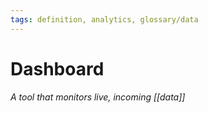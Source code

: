 ```yaml
---
tags: definition, analytics, glossary/data
---
```

#  Dashboard
*A tool that monitors live, incoming [[data]]*
